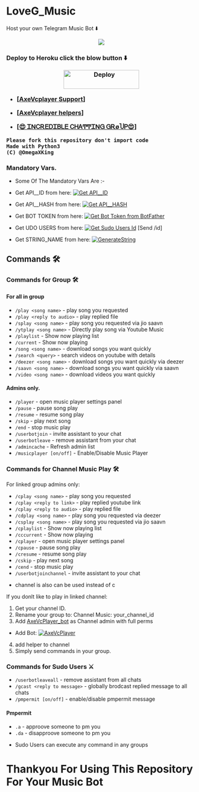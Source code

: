 # LoveG_Music
Host your own Telegram Music Bot ⬇️

<p align="center">
  <img src="https://telegra.ph/file/159bd948d895523f46a7e.jpg">
  </p>
 <h3>Deploy to Heroku click the blow button ⬇️ </h>
 
<p align="center"><a href="https://heroku.com/deploy?template=https://github.com/OmegaXking/AxeVcPlayer">
  <img src="https://www.herokucdn.com/deploy/button.svg" alt="Deploy"width="200" height="50">
  </a></p>

- [[AxeVcplayer Support](http://t.me/AxeVcplayer_Support)]

- [[AxeVcplayer helpers](https://t.me/AxeVcplayer_helpers)]

- [[😍 ᏆΝᏟᎡᎬᎠᏆᏴᏞᎬ ᏟᎻᎪͲͲᏆΝᏀ ᏀᎡøႮᏢ😍](https://t.me/hindigroup1326)]

  
```
Please fork this repository don't import code
Made with Python3
(C) @OmegaXKing

```



### Mandatory Vars.

- Some Of The Mandatory Vars Are :-

- Get API__ID from here:  [![Get API__ID](https://img.shields.io/badge/API__-ID-blue)](https://my.telegram.org)

- Get API__HASH from here:  [![Get API__HASH](https://img.shields.io/badge/API__-HASH-blue)](https://my.telegram.org)

- Get BOT TOKEN from here:  [![Get Bot Token from BotFather](https://img.shields.io/badge/Bot__-Token-blue)](https://t.me/BotFather)

- Get UDO USERS from here:  [![Get Sudo Users Id](https://img.shields.io/badge/Sudo__-USERS-blue)](https://t.me/MissRose_bot)  [Send /id]

- Get STRING_NAME from here:  [![GenerateString](https://img.shields.io/badge/Repl.it-Generate%20String-yellow)](https://replit.com/@OmegaXking/AxeVcPlayer?v=1)





## Commands 🛠
### Commands for Group 🛠
#### For all in group

- `/play <song name>` - play song you requested
- `/play <reply to audio>` - play replied file
- `/splay <song name>` - play song you requested via jio saavn
- `/ytplay <song name>` - Directly play song via Youtube Music
- `/playlist` - Show now playing list
- `/current` - Show now playing
- `/song <song name>` - download songs you want quickly
- `/search <query>` - search videos on youtube with details
- `/deezer <song name>` - download songs you want quickly via deezer
- `/saavn <song name>` - download songs you want quickly via saavn
- `/video <song name>` - download videos you want quickly

#### Admins only.
- `/player` - open music player settings panel
- `/pause` - pause song play
- `/resume` - resume song play
- `/skip` - play next song
- `/end` - stop music play
- `/userbotjoin` - invite assistant to your chat
- `/userbotleave` - remove assistant from your chat
- `/admincache` - Refresh admin list
- `/musicplayer [on/off]` - Enable/Disable Music Player

### Commands for Channel Music Play 🛠
For linked group admins only:
- `/cplay <song name>` - play song you requested
- `/cplay <reply to link>` - play replied youtube link
- `/cplay <reply to audio>` - play replied file
- `/cdplay <song name>` - play song you requested via deezer
- `/csplay <song name>` - play song you requested via jio saavn
- `/cplaylist` - Show now playing list
- `/cccurrent` - Show now playing
- `/cplayer` - open music player settings panel
- `/cpause` - pause song play
- `/cresume` - resume song play
- `/cskip` - play next song
- `/cend` - stop music play
- `/userbotjoinchannel` - invite assistant to your chat
* channel is also can be used instead of c

If you donlt like to play in linked channel:
 1. Get your channel ID.
 2. Rename your group to: Channel Music: your_channel_id
 3. Add [AxeVcPlayer_bot](https://t.me/AxeVcPlayer_bot) as Channel admin with full perms
 - Add Bot: [![AxeVcPlayer](https://img.shields.io/badge/Bot-AxeVcPlayer-informational)](https://t.me/AxeVcPlayer_bot)
 4. add helper to channel
 5. Simply send commands in your group.

### Commands for Sudo Users ⚔️
- `/userbotleaveall` - remove assistant from all chats
- `/gcast <reply to message>` - globally brodcast replied message to all chats
- `/pmpermit [on/off]` - enable/disable pmpermit message

#### Pmpermit
- `.a` - approove someone to pm you
- `.da` - disapproove someone to pm you
+ Sudo Users can execute any command in any groups

<h1> Thankyou For Using This Repository For Your Music Bot </h>

